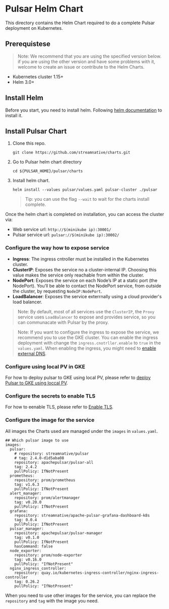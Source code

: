 <!--

    Licensed to the Apache Software Foundation (ASF) under one
    or more contributor license agreements.  See the NOTICE file
    distributed with this work for additional information
    regarding copyright ownership.  The ASF licenses this file
    to you under the Apache License, Version 2.0 (the
    "License"); you may not use this file except in compliance
    with the License.  You may obtain a copy of the License at

      http://www.apache.org/licenses/LICENSE-2.0

    Unless required by applicable law or agreed to in writing,
    software distributed under the License is distributed on an
    "AS IS" BASIS, WITHOUT WARRANTIES OR CONDITIONS OF ANY
    KIND, either express or implied.  See the License for the
    specific language governing permissions and limitations
    under the License.

-->

# Pulsar Helm Chart

This directory contains the Helm Chart required to do a complete Pulsar deployment on Kubernetes.

## Prerequistese

> Note: We recommend that you are using the specified version below. if you are using the other version and have some problems with it, welcome to create an issue or contribute to the Helm Charts.

* Kubernetes cluster 1.15+
* Helm 3.0+

## Install Helm

Before you start, you need to install helm.
Following [helm documentation](https://docs.helm.sh/using_helm/#installing-helm) to install it.

## Install Pulsar Chart

1. Clone this repo.
    ```shell
    git clone https://github.com/streamnative/charts.git
    ```

2. Go to Pulsar helm chart directory
    ```shell
    cd ${PULSAR_HOME}/pulsar/charts
    ```
    
3. Install helm chart.
    ```shell
    helm install --values pulsar/values.yaml pulsar-cluster ./pulsar
    ```
    > Tip: you can use the flag `--wait` to wait for the charts install complete.

Once the helm chart is completed on installation, you can access the cluster via:

- Web service url: `http://$(minikube ip):30001/`
- Pulsar service url: `pulsar://$(minikube ip):30002/`

### Configure the way how to expose service

* **Ingress**: The ingress cntroller must be installed in the Kubernetes cluster.
* **ClusterIP**: Exposes the service no a cluster-internal IP. Choosing this value makes the service only reachable from within the cluster.
* **NodePort**: Exposes the service on each Node’s IP at a static port (the NodePort). You’ll be able to contact the NodePort service, from outside the cluster, by requesting `NodeIP:NodePort`.
* **LoadBalancer**: Exposes the service exterrnally using a cloud provider's load balancer.

> Note: By default, most of all services use the `ClusterIP`, the `Proxy` service uses `LoadBalancer` to expose and provides service, so you can communacate with Pulsar by the proxy.

> Note: If you want to configure the ingress to expose the service, we recommend you to use the GKE cluster. You can enable the ingress deployment with change the `ingress.cnotrller.enable` to `true` in the `values.yaml`. When enabling the ingress, you might need to [enable external DNS](docs/external_dns.md).

### Configure using local PV in GKE

For how to deploy pulsar to GKE using local PV, please refer to [deploy Pulsar to GKE using loccal PV](docs/gke_local_pv.md).

### Configure the secrets to enable TLS

For how to eenable TLS, please refer to [Enable TLS](docs/tls-cert-manager.md).

### Configure the image for the service

All images the Charts used are managed under the `images` in `values.yaml`.

```
## Which pulsar image to use
images:
  pulsar:
    # repository: streamnative/pulsar
    # tag: 2.4.0-d1d5aba08
    repository: apachepulsar/pulsar-all
    tag: 2.4.2
    pullPolicy: IfNotPresent
  prometheus:
    repository: prom/prometheus
    tag: v1.6.3
    pullPolicy: IfNotPresent
  alert_manager:
    repository: prom/alertmanager
    tag: v0.20.0
    pullPolicy: IfNotPresent
  grafana:
    repository: streamnative/apache-pulsar-grafana-dashboard-k8s
    tag: 0.0.4
    pullPolicy: IfNotPresent
  pulsar_manager:
    repository: apachepulsar/pulsar-manager
    tag: v0.1.0
    pullPolicy: IfNotPresent
    hasCommand: false
  node_exporter:
    repository: prom/node-exporter
    tag: v0.16.0
    pullPolicy: "IfNotPresent"
  nginx_ingress_controller:
    repository: quay.io/kubernetes-ingress-controller/nginx-ingress-controller
    tag: 0.26.2
    pullPolicy: "IfNotPresent"

```

When you need to use other images for the service, you can replace the `repository` and `tag` with the image you need.
